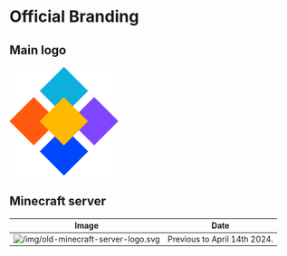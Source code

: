 # Official Branding

## Main logo

![/img/favicon.svg](/img/favicon.svg)

## Minecraft server

| Image | Date |
| ----- | ----- |
| ![/img/old-minecraft-server-logo.svg](/img/old-minecraft-server-logo.svg) | Previous to April 14th 2024. |
